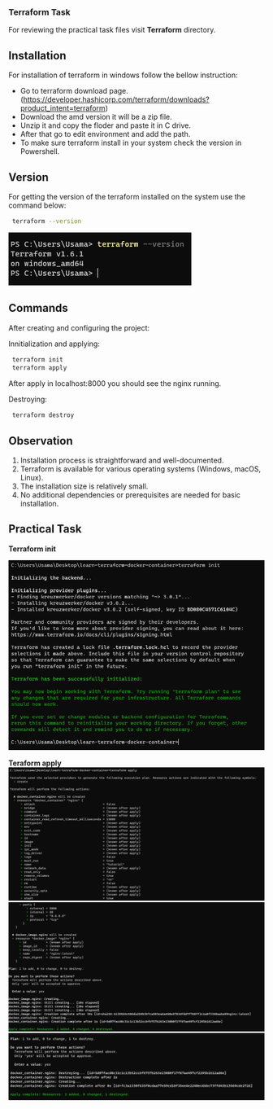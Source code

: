### Terraform Task

For reviewing the practical task files visit **Terraform** directory.

## Installation
For installation of terraform in windows follow the bellow instruction:
* Go to terraform download page. (https://developer.hashicorp.com/terraform/downloads?product_intent=terraform)
* Download the amd version it will be a zip file.
* Unzip it and copy the floder and paste it in C drive.
* After that go to edit environment and add the path.
* To make sure terraform install in your system check the version in Powershell.

## Version
For getting the version of the terraform installed on the system use the command below:
``` sh
 terraform --version
```
![Alt text](terraform_version.png)

## Commands
After creating and configuring the project:

Innitialization and applying:

``` sh
 terraform init
 terraform apply
```

After apply in localhost:8000 you should see the nginx running.


Destroying:

``` sh
 terraform destroy
```

## Observation
1. Installation process is straightforward and well-documented.
2. Terraform is available for various operating systems (Windows, macOS, Linux).
3. The installation size is relatively small.
4. No additional dependencies or prerequisites are needed for basic installation.

## Practical Task
**Terraform init**

![Alt text](terraform_init.png)

**Teraform apply**
![Alt text](terraform_apply_1.png)
![Alt text](terraform_apply_2.png)
![Alt text](terraform_apply_3.png)


